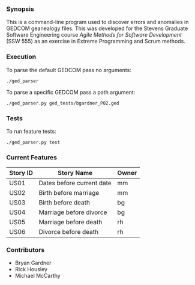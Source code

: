 ### Synopsis
This is a command-line program used to discover errors and anomalies in GEDCOM geanealogy files. This was developed for the Stevens Graduate Software Engineering course *Agile Methods for Software Development* (SSW 555) as an exercise in Extreme Programming and Scrum methods.

### Execution

To parse the default GEDCOM pass no arguments:
```
./ged_parser
```

To parse a specific GEDCOM pass a path argument:
```
./ged_parser.py ged_tests/bgardner_P02.ged
```

### Tests
To run feature tests:
```
./ged_parser.py test
```

### Current Features
| Story ID | Story Name                | Owner |
|----------|---------------------------|-------|
| US01     | Dates before current date | mm    |
| US02     | Birth before marriage     | mm    |
| US03     | Birth before death        | bg    |
| US04     | Marriage before divorce   | bg    |
| US05     | Marriage before death     | rh    |
| US06     | Divorce before death      | rh    |


### Contributors
+ Bryan Gardner
+ Rick Housley
+ Michael McCarthy
